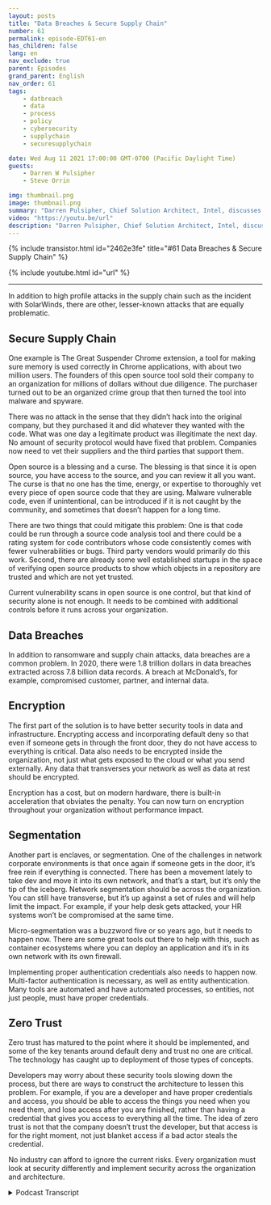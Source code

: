 ```yaml
---
layout: posts
title: "Data Breaches & Secure Supply Chain"
number: 61
permalink: episode-EDT61-en
has_children: false
lang: en
nav_exclude: true
parent: Episodes
grand_parent: English
nav_order: 61
tags:
    - datbreach
    - data
    - process
    - policy
    - cybersecurity
    - supplychain
    - securesupplychain

date: Wed Aug 11 2021 17:00:00 GMT-0700 (Pacific Daylight Time)
guests:
    - Darren W Pulsipher
    - Steve Orrin

img: thumbnail.png
image: thumbnail.png
summary: "Darren Pulsipher, Chief Solution Architect, Intel, discusses data breaches & secure supply chain with frequent guest Steve Orrin, CTO of Intel, Federal."
video: "https://youtu.be/url"
description: "Darren Pulsipher, Chief Solution Architect, Intel, discusses data breaches & secure supply chain with frequent guest Steve Orrin, CTO of Intel, Federal."
---
```


<div>
{% include transistor.html id="2462e3fe" title="#61 Data Breaches & Secure Supply Chain" %}

{% include youtube.html id="url" %}
</div>

---

In addition to high profile attacks in the supply chain such as the incident with SolarWinds, there are other, lesser-known attacks that are equally problematic.

## Secure Supply Chain

One example is The Great Suspender Chrome extension, a tool for making sure memory is used correctly in Chrome applications, with about two million users. The founders of this open source tool sold their company to an organization for millions of dollars without due diligence. The purchaser turned out to be an organized crime group that then turned the tool into malware and spyware.

There was no attack in the sense that they didn’t hack into the original company, but they purchased it and did whatever they wanted with the code. What was one day a legitimate product was illegitimate the next day. No amount of security protocol would have fixed that problem. Companies now need to vet their suppliers and the third parties that support them.

Open source is a blessing and a curse. The blessing is that since it is open source, you have access to the source, and you can review it all you want. The curse is that no one has the time, energy, or expertise to thoroughly vet every piece of open source code that they are using. Malware vulnerable code, even if unintentional, can be introduced if it is not caught by the community, and sometimes that doesn’t happen for a long time.

There are two things that could mitigate this problem: One is that code could be run through a source code analysis tool and there could be a rating system for code contributors whose code consistently comes with fewer vulnerabilities or bugs. Third party vendors would primarily do this work. Second, there are already some well established startups in the space of verifying open source products to show which objects in a repository are trusted and which are not yet trusted.

Current vulnerability scans in open source is one control, but that kind of security alone is not enough. It needs to be combined with additional controls before it runs across your organization.

## Data Breaches

In addition to ransomware and supply chain attacks, data breaches are a common problem. In 2020, there were 1.8 trillion dollars in data breaches extracted across 7.8 billion data records. A breach at McDonald’s, for example, compromised customer, partner, and internal data.

## Encryption

The first part of the solution is to have better security tools in data and infrastructure. Encrypting access and incorporating default deny so that even if someone gets in through the front door, they do not have access to everything is critical. Data also needs to be encrypted inside the organization, not just what gets exposed to the cloud or what you send externally. Any data that transverses your network as well as data at rest should be encrypted.

Encryption has a cost, but on modern hardware, there is built-in acceleration that obviates the penalty. You can now turn on encryption throughout your organization without performance impact.

## Segmentation

Another part is enclaves, or segmentation.  One of the challenges in network corporate environments is that once again if someone gets in the door, it’s free rein if everything is connected. There has been a movement lately to take dev and move it into its own network, and that’s a start, but it’s only the tip of the iceberg. Network segmentation should be across the organization. You can still have transverse, but it’s up against a set of rules and will help limit the impact. For example, if your help desk gets attacked, your HR systems won’t be compromised at the same time.

Micro-segmentation was a buzzword five or so years ago, but it needs to happen now. There are some great tools out there to help with this, such as container ecosystems where you can deploy an application and it’s in its own network with its own firewall.

Implementing proper authentication credentials also needs to happen now. Multi-factor authentication is necessary, as well as entity authentication. Many tools are automated and have automated processes, so entities, not just people, must have proper credentials.

## Zero Trust

Zero trust has matured to the point where it should be implemented, and some of the key tenants around default deny and trust no one are critical. The technology has caught up to deployment of those types of concepts.

Developers may worry about these security tools slowing down the process, but there are ways to construct the architecture to lessen this problem. For example, if you are a developer and have proper credentials and access, you should be able to access the things you need when you need them, and lose access after you are finished, rather than having a credential that gives you access to everything all the time. The idea of zero trust is not that the company doesn’t trust the developer, but that access is for the right moment, not just blanket access if a bad actor steals the credential.

No industry can afford to ignore the current risks. Every organization must look at security differently and implement security across the organization and architecture. 



<details>
<summary> Podcast Transcript </summary>

<p></p>

</details>
